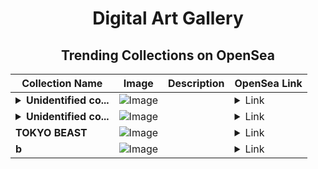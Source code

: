 <div align="center">

# Digital Art Gallery

## Trending Collections on OpenSea

| Collection Name                       | Image                                                                                     | Description                       | OpenSea Link                                                                                          |
|---------------------------------------|-------------------------------------------------------------------------------------------|-----------------------------------|--------------------------------------------------------------------------------------------------------|
| **<details><summary>Unidentified co...</summary>Unidentified contract 9df65e2a-5875-48fd-9903-141e21f6fdcb</details>** | ![Image](https://i.seadn.io/s/raw/files/37df2cc17567b57cc16920caa4dcdc71.gif?w=500&auto=format?w=200&auto=format) |  | <details><summary>Link</summary>[Unidentified contract 9df65e2a-5875-48fd-9903-141e21f6fdcb](https://opensea.io/collection/unidentified-contract-9df65e2a-5875-48fd-9903-141e)</details> |
| **<details><summary>Unidentified co...</summary>Unidentified contract 2a90dfe3-9c22-4ffa-ab00-c3ad3a087501</details>** | ![Image](https://i.seadn.io/s/raw/files/37df2cc17567b57cc16920caa4dcdc71.gif?w=500&auto=format?w=200&auto=format) |  | <details><summary>Link</summary>[Unidentified contract 2a90dfe3-9c22-4ffa-ab00-c3ad3a087501](https://opensea.io/collection/unidentified-contract-2a90dfe3-9c22-4ffa-ab00-c3ad)</details> |
| **TOKYO BEAST** | ![Image](https://i.seadn.io/s/raw/files/e2731daf19d45bdcf5f9187c7919068d.png?w=500&auto=format?w=200&auto=format) |  | <details><summary>Link</summary>[TOKYO BEAST](https://opensea.io/collection/tokyo-beast-32)</details> |
| **b** | ![Image](https://i.seadn.io/s/raw/files/fd31eb18db3d9f0943975f738cdcdeca.jpg?w=500&auto=format?w=200&auto=format) |  | <details><summary>Link</summary>[b](https://opensea.io/collection/b-21506)</details> |

</div>